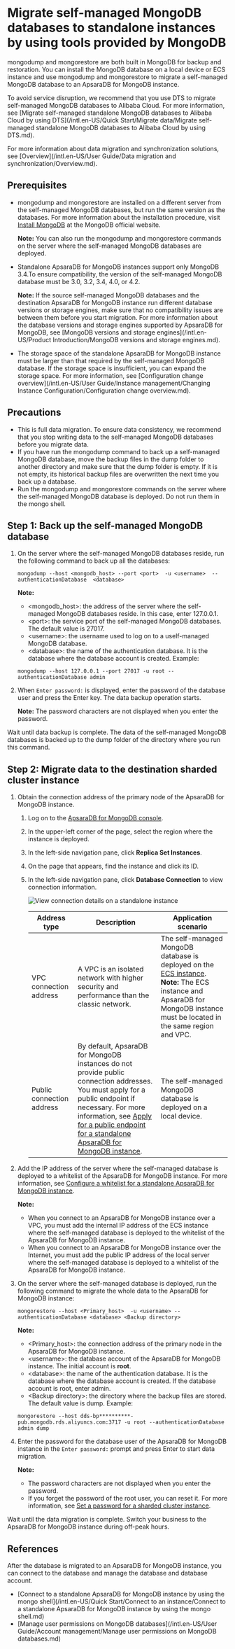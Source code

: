 # Migrate self-managed MongoDB databases to standalone instances by using tools provided by MongoDB

mongodump and mongorestore are both built in MongoDB for backup and restoration. You can install the MongoDB database on a local device or ECS instance and use mongodump and mongorestore to migrate a self-managed MongoDB database to an ApsaraDB for MongoDB instance.

To avoid service disruption, we recommend that you use DTS to migrate self-managed MongoDB databases to Alibaba Cloud. For more information, see [Migrate self-managed standalone MongoDB databases to Alibaba Cloud by using DTS](/intl.en-US/Quick Start/Migrate data/Migrate self-managed standalone MongoDB databases to Alibaba Cloud by using DTS.md).

For more information about data migration and synchronization solutions, see [Overview](/intl.en-US/User Guide/Data migration and synchronization/Overview.md).

## Prerequisites

-   mongodump and mongorestore are installed on a different server from the self-managed MongoDB databases, but run the same version as the databases. For more information about the installation procedure, visit [Install MongoDB](https://docs.mongodb.com/v3.4/installation/) at the MongoDB official website.

    **Note:** You can also run the mongodump and mongorestore commands on the server where the self-managed MongoDB databases are deployed.

-   Standalone ApsaraDB for MongoDB instances support only MongoDB 3.4.To ensure compatibility, the version of the self-managed MongoDB database must be 3.0, 3.2, 3.4, 4.0, or 4.2.

    **Note:** If the source self-managed MongoDB databases and the destination ApsaraDB for MongoDB instance run different database versions or storage engines, make sure that no compatibility issues are between them before you start migration. For more information about the database versions and storage engines supported by ApsaraDB for MongoDB, see [MongoDB versions and storage engines](/intl.en-US/Product Introduction/MongoDB versions and storage engines.md).

-   The storage space of the standalone ApsaraDB for MongoDB instance must be larger than that required by the self-managed MongoDB database. If the storage space is insufficient, you can expand the storage space. For more information, see [Configuration change overview](/intl.en-US/User Guide/Instance management/Changing Instance Configuration/Configuration change overview.md).

## Precautions

-   This is full data migration. To ensure data consistency, we recommend that you stop writing data to the self-managed MongoDB databases before you migrate data.
-   If you have run the mongodump command to back up a self-managed MongoDB database, move the backup files in the dump folder to another directory and make sure that the dump folder is empty. If it is not empty, its historical backup files are overwritten the next time you back up a database.
-   Run the mongodump and mongorestore commands on the server where the self-managed MongoDB database is deployed. Do not run them in the mongo shell.

## Step 1: Back up the self-managed MongoDB database

1.  On the server where the self-managed MongoDB databases reside, run the following command to back up all the databases:

    ```
    mongodump --host <mongodb_host> --port <port>  -u <username>  --authenticationDatabase  <database>
    ```

    **Note:**

    -   <mongodb\_host\>: the address of the server where the self-managed MongoDB databases reside. In this case, enter 127.0.0.1.
    -   <port\>: the service port of the self-managed MongoDB databases. The default value is 27017.
    -   <username\>: the username used to log on to a uself-managed MongoDB database.
    -   <database\>: the name of the authentication database. It is the database where the database account is created.
    Example:

    ```
    mongodump --host 127.0.0.1 --port 27017 -u root --authenticationDatabase admin
    ```

2.  When `Enter password:` is displayed, enter the password of the database user and press the Enter key. The data backup operation starts.

    **Note:** The password characters are not displayed when you enter the password.


Wait until data backup is complete. The data of the self-managed MongoDB databases is backed up to the dump folder of the directory where you run this command.

## Step 2: Migrate data to the destination sharded cluster instance

1.  Obtain the connection address of the primary node of the ApsaraDB for MongoDB instance.

    1.  Log on to the [ApsaraDB for MongoDB console](https://mongodb.console.aliyun.com/).

    2.  In the upper-left corner of the page, select the region where the instance is deployed.

    3.  In the left-side navigation pane, click **Replica Set Instances**.

    4.  On the page that appears, find the instance and click its ID.

    5.  In the left-side navigation pane, click **Database Connection** to view connection information.

        ![View connection details on a standalone instance](https://static-aliyun-doc.oss-accelerate.aliyuncs.com/assets/img/en-US/5536845951/p35103.png)

        |Address type|Description|Application scenario|
        |------------|-----------|--------------------|
        |VPC connection address|A VPC is an isolated network with higher security and performance than the classic network.|The self-managed MongoDB database is deployed on the [ECS instance](https://www.alibabacloud.com/help/zh/doc-detail/25367.htm). **Note:** The ECS instance and ApsaraDB for MongoDB instance must be located in the same region and VPC. |
        |Public connection address|By default, ApsaraDB for MongoDB instances do not provide public connection addresses. You must apply for a public endpoint if necessary. For more information, see [Apply for a public endpoint for a standalone ApsaraDB for MongoDB instance]().|The self-managed MongoDB database is deployed on a local device.|

2.  Add the IP address of the server where the self-managed database is deployed to a whitelist of the ApsaraDB for MongoDB instance. For more information, see [Configure a whitelist for a standalone ApsaraDB for MongoDB instance]().

    **Note:**

    -   When you connect to an ApsaraDB for MongoDB instance over a VPC, you must add the internal IP address of the ECS instance where the self-managed database is deployed to the whitelist of the ApsaraDB for MongoDB instance.
    -   When you connect to an ApsaraDB for MongoDB instance over the Internet, you must add the public IP address of the local server where the self-managed database is deployed to a whitelist of the ApsaraDB for MongoDB instance.
3.  On the server where the self-managed database is deployed, run the following command to migrate the whole data to the ApsaraDB for MongoDB instance:

    ```
    mongorestore --host <Primary_host>  -u <username> --authenticationDatabase <database> <Backup directory>
    ```

    **Note:**

    -   <Primary\_host\>: the connection address of the primary node in the ApsaraDB for MongoDB instance.
    -   <username\>: the database account of the ApsaraDB for MongoDB instance. The initial account is **root**.
    -   <database\>: the name of the authentication database. It is the database where the database account is created. If the database account is root, enter admin.
    -   <Backup directory\>: the directory where the backup files are stored. The default value is dump.
    Example:

    ```
    mongorestore --host dds-bp**********-pub.mongodb.rds.aliyuncs.com:3717 -u root --authenticationDatabase admin dump
    ```

4.  Enter the password for the database user of the ApsaraDB for MongoDB instance in the `Enter password:` prompt and press Enter to start data migration.

    **Note:**

    -   The password characters are not displayed when you enter the password.
    -   If you forget the password of the root user, you can reset it. For more information, see [Set a password for a sharded cluster instance]().

Wait until the data migration is complete. Switch your business to the ApsaraDB for MongoDB instance during off-peak hours.

## References

After the database is migrated to an ApsaraDB for MongoDB instance, you can connect to the database and manage the database and database account.

-   [Connect to a standalone ApsaraDB for MongoDB instance by using the mongo shell](/intl.en-US/Quick Start/Connect to an instance/Connect to a standalone ApsaraDB for MongoDB instance by using the mongo shell.md)
-   [Manage user permissions on MongoDB databases](/intl.en-US/User Guide/Account management/Manage user permissions on MongoDB databases.md)

